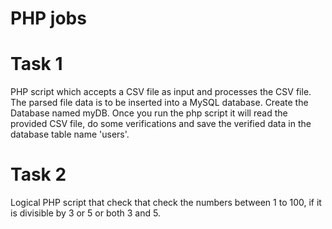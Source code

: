 # PHP jobs
# Task 1
PHP script which accepts a CSV file as input and processes the CSV file. The parsed file data is to be inserted into a MySQL database.
Create the Database named myDB.
Once you run the php script it will read the provided CSV file, do some verifications and save the verified data in the database table name 'users'. 



# Task 2
Logical PHP script that check that check the numbers between 1 to 100, if it is divisible by 3 or 5 or both 3 and 5.

